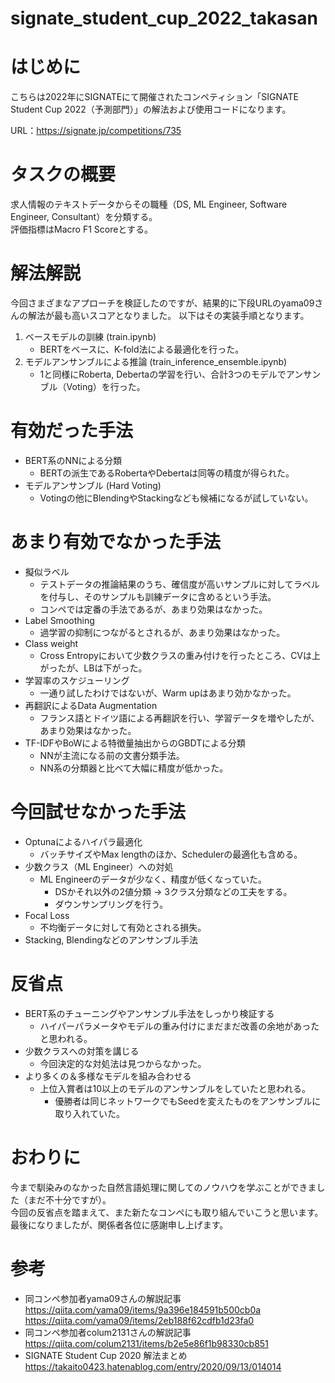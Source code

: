 # signate_student_cup_2022_takasan

# はじめに
こちらは2022年にSIGNATEにて開催されたコンペティション「SIGNATE Student Cup 2022（予測部門）」の解法および使用コードになります。

URL：https://signate.jp/competitions/735

# タスクの概要
求人情報のテキストデータからその職種（DS, ML Engineer, Software Engineer, Consultant）を分類する。  
評価指標はMacro F1 Scoreとする。

# 解法解説
今回さまざまなアプローチを検証したのですが、結果的に下段URLのyama09さんの解法が最も高いスコアとなりました。
以下はその実装手順となります。

1. ベースモデルの訓練 (train.ipynb)　
    - BERTをベースに、K-fold法による最適化を行った。 
2. モデルアンサンブルによる推論 (train_inference_ensemble.ipynb)
    - 1と同様にRoberta, Debertaの学習を行い、合計3つのモデルでアンサンブル（Voting）を行った。

# 有効だった手法

- BERT系のNNによる分類
    - BERTの派生であるRobertaやDebertaは同等の精度が得られた。
- モデルアンサンブル (Hard Voting)
    - Votingの他にBlendingやStackingなども候補になるが試していない。

# あまり有効でなかった手法
- 擬似ラベル
    - テストデータの推論結果のうち、確信度が高いサンプルに対してラベルを付与し、そのサンプルも訓練データに含めるという手法。
    - コンペでは定番の手法であるが、あまり効果はなかった。
- Label Smoothing
    - 過学習の抑制につながるとされるが、あまり効果はなかった。
- Class weight
    - Cross Entropyにおいて少数クラスの重み付けを行ったところ、CVは上がったが、LBは下がった。
- 学習率のスケジューリング
    - 一通り試したわけではないが、Warm upはあまり効かなかった。
- 再翻訳によるData Augmentation
    - フランス語とドイツ語による再翻訳を行い、学習データを増やしたが、あまり効果はなかった。
- TF-IDFやBoWによる特徴量抽出からのGBDTによる分類
    - NNが主流になる前の文書分類手法。
    - NN系の分類器と比べて大幅に精度が低かった。

# 今回試せなかった手法
- Optunaによるハイパラ最適化
    - バッチサイズやMax lengthのほか、Schedulerの最適化も含める。
- 少数クラス（ML Engineer）への対処
    - ML Engineerのデータが少なく、精度が低くなっていた。
        - DSかそれ以外の2値分類 → 3クラス分類などの工夫をする。
        - ダウンサンプリングを行う。
- Focal Loss
    - 不均衡データに対して有効とされる損失。
- Stacking, Blendingなどのアンサンブル手法

# 反省点
- BERT系のチューニングやアンサンブル手法をしっかり検証する
    - ハイパーパラメータやモデルの重み付けにまだまだ改善の余地があったと思われる。
- 少数クラスへの対策を講じる
    - 今回決定的な対処法は見つからなかった。
- より多くの＆多様なモデルを組み合わせる
    - 上位入賞者は10以上のモデルのアンサンブルをしていたと思われる。
        - 優勝者は同じネットワークでもSeedを変えたものをアンサンブルに取り入れていた。

# おわりに
今まで馴染みのなかった自然言語処理に関してのノウハウを学ぶことができました（まだ不十分ですが）。  
今回の反省点を踏まえて、また新たなコンペにも取り組んでいこうと思います。  
最後になりましたが、関係者各位に感謝申し上げます。

# 参考
- 同コンペ参加者yama09さんの解説記事  
https://qiita.com/yama09/items/9a396e184591b500cb0a
https://qiita.com/yama09/items/2eb188f62cdfb1d23fa0
- 同コンペ参加者colum2131さんの解説記事  
https://qiita.com/colum2131/items/b2e5e86f1b98330cb851
- SIGNATE Student Cup 2020 解法まとめ  
https://takaito0423.hatenablog.com/entry/2020/09/13/014014
